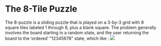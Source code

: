 # The 8-Tile Puzzle
The 8-puzzle is a sliding puzzle that is played on a 3-by-3 grid with 8 square tiles labeled 1 through 8, plus a blank square.
The problem generally involves the board starting in a random state, and the user returning the board to the ‘ordered’ ”12345678” state, which like : 
![](\Users\Tina\Downloads\1.png)
